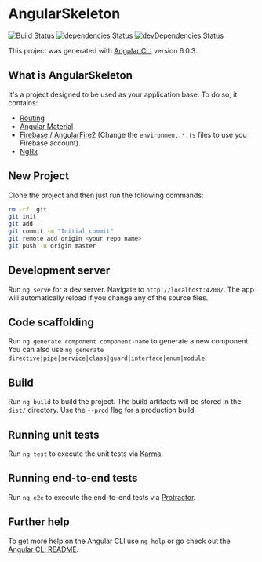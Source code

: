 # AngularSkeleton

[![Build Status](https://travis-ci.org/estacioneto/angular-skeleton.svg?branch=master)](https://travis-ci.org/estacioneto/angular-skeleton)
[![dependencies Status](https://david-dm.org/estacioneto/angular-skeleton/status.svg)](https://david-dm.org/estacioneto/angular-skeleton)
[![devDependencies Status](https://david-dm.org/estacioneto/angular-skeleton/dev-status.svg)](https://david-dm.org/estacioneto/angular-skeleton?type=dev)

This project was generated with [Angular CLI](https://github.com/angular/angular-cli) version 6.0.3.

## What is AngularSkeleton

It's a project designed to be used as your application base. To do so, it contains:

* [Routing](https://angular.io/guide/router)
* [Angular Material](https://material.angular.io/)
* [Firebase](https://firebase.google.com) / [AngularFire2](https://github.com/angular/angularfire2) (Change the `environment.*.ts` files to use you Firebase account).
* [NgRx](https://github.com/ngrx/platform)

## New Project

Clone the project and then just run the following commands:

```bash
rm -rf .git
git init
git add .
git commit -m "Initial commit"
git remote add origin <your repo name>
git push -u origin master
```

## Development server

Run `ng serve` for a dev server. Navigate to `http://localhost:4200/`. The app will automatically reload if you change any of the source files.

## Code scaffolding

Run `ng generate component component-name` to generate a new component. You can also use `ng generate directive|pipe|service|class|guard|interface|enum|module`.

## Build

Run `ng build` to build the project. The build artifacts will be stored in the `dist/` directory. Use the `--prod` flag for a production build.

## Running unit tests

Run `ng test` to execute the unit tests via [Karma](https://karma-runner.github.io).

## Running end-to-end tests

Run `ng e2e` to execute the end-to-end tests via [Protractor](http://www.protractortest.org/).

## Further help

To get more help on the Angular CLI use `ng help` or go check out the [Angular CLI README](https://github.com/angular/angular-cli/blob/master/README.md).
